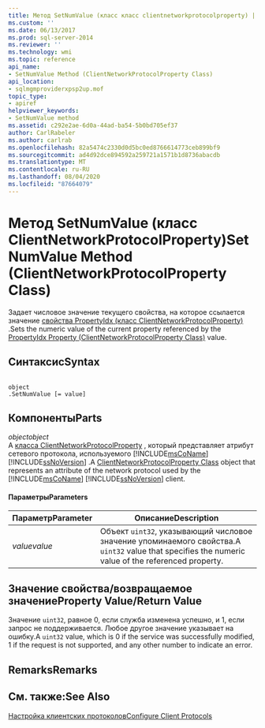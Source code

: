 ```yaml
---
title: Метод SetNumValue (класс класс clientnetworkprotocolproperty) | Документация Майкрософт
ms.custom: ''
ms.date: 06/13/2017
ms.prod: sql-server-2014
ms.reviewer: ''
ms.technology: wmi
ms.topic: reference
api_name:
- SetNumValue Method (ClientNetworkProtocolProperty Class)
api_location:
- sqlmgmproviderxpsp2up.mof
topic_type:
- apiref
helpviewer_keywords:
- SetNumValue method
ms.assetid: c292e2ae-6d0a-44ad-ba54-5b0bd705ef37
author: CarlRabeler
ms.author: carlrab
ms.openlocfilehash: 82a5474c2330d0d5bc0ed8766614773ceb899bf9
ms.sourcegitcommit: ad4d92dce894592a259721a1571b1d8736abacdb
ms.translationtype: MT
ms.contentlocale: ru-RU
ms.lasthandoff: 08/04/2020
ms.locfileid: "87664079"
---
```

# <a name="setnumvalue-method-clientnetworkprotocolproperty-class"></a><span data-ttu-id="5db06-102">Метод SetNumValue (класс ClientNetworkProtocolProperty)</span><span class="sxs-lookup"><span data-stu-id="5db06-102">SetNumValue Method (ClientNetworkProtocolProperty Class)</span></span>
  <span data-ttu-id="5db06-103">Задает числовое значение текущего свойства, на которое ссылается значение [свойства PropertyIdx (класс ClientNetworkProtocolProperty)](clientnetworkprotocolproperty-class.md) .</span><span class="sxs-lookup"><span data-stu-id="5db06-103">Sets the numeric value of the current property referenced by the [PropertyIdx Property (ClientNetworkProtocolProperty Class)](clientnetworkprotocolproperty-class.md) value.</span></span>  
  
## <a name="syntax"></a><span data-ttu-id="5db06-104">Синтаксис</span><span class="sxs-lookup"><span data-stu-id="5db06-104">Syntax</span></span>  
  
```  
  
object  
.SetNumValue [= value]  
```  
  
## <a name="parts"></a><span data-ttu-id="5db06-105">Компоненты</span><span class="sxs-lookup"><span data-stu-id="5db06-105">Parts</span></span>  
 <span data-ttu-id="5db06-106">*object*</span><span class="sxs-lookup"><span data-stu-id="5db06-106">*object*</span></span>  
 <span data-ttu-id="5db06-107">A [класса ClientNetworkProtocolProperty](clientnetworkprotocolproperty-class.md) , который представляет атрибут сетевого протокола, используемого [!INCLUDE[msCoName](../../../includes/msconame-md.md)] [!INCLUDE[ssNoVersion](../../../includes/ssnoversion-md.md)] .</span><span class="sxs-lookup"><span data-stu-id="5db06-107">A [ClientNetworkProtocolProperty Class](clientnetworkprotocolproperty-class.md) object that represents an attribute of the network protocol used by the [!INCLUDE[msCoName](../../../includes/msconame-md.md)] [!INCLUDE[ssNoVersion](../../../includes/ssnoversion-md.md)] client.</span></span>  
  
#### <a name="parameters"></a><span data-ttu-id="5db06-108">Параметры</span><span class="sxs-lookup"><span data-stu-id="5db06-108">Parameters</span></span>  
  
|<span data-ttu-id="5db06-109">Параметр</span><span class="sxs-lookup"><span data-stu-id="5db06-109">Parameter</span></span>|<span data-ttu-id="5db06-110">Описание</span><span class="sxs-lookup"><span data-stu-id="5db06-110">Description</span></span>|  
|---------------|-----------------|  
|<span data-ttu-id="5db06-111">*value*</span><span class="sxs-lookup"><span data-stu-id="5db06-111">*value*</span></span>|<span data-ttu-id="5db06-112">Объект `uint32`, указывающий числовое значение упоминаемого свойства.</span><span class="sxs-lookup"><span data-stu-id="5db06-112">A `uint32` value that specifies the numeric value of the referenced property.</span></span>|  
  
## <a name="property-valuereturn-value"></a><span data-ttu-id="5db06-113">Значение свойства/возвращаемое значение</span><span class="sxs-lookup"><span data-stu-id="5db06-113">Property Value/Return Value</span></span>  
 <span data-ttu-id="5db06-114">Значение `uint32`, равное 0, если служба изменена успешно, и 1, если запрос не поддерживается. Любое другое значение указывает на ошибку.</span><span class="sxs-lookup"><span data-stu-id="5db06-114">A `uint32` value, which is 0 if the service was successfully modified, 1 if the request is not supported, and any other number to indicate an error.</span></span>  
  
## <a name="remarks"></a><span data-ttu-id="5db06-115">Remarks</span><span class="sxs-lookup"><span data-stu-id="5db06-115">Remarks</span></span>  
  
## <a name="see-also"></a><span data-ttu-id="5db06-116">См. также:</span><span class="sxs-lookup"><span data-stu-id="5db06-116">See Also</span></span>  
 [<span data-ttu-id="5db06-117">Настройка клиентских протоколов</span><span class="sxs-lookup"><span data-stu-id="5db06-117">Configure Client Protocols</span></span>](../../../database-engine/configure-windows/configure-client-protocols.md)  
  
  
